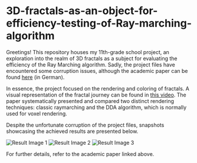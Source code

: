 # 3D-fractals-as-an-object-for-efficiency-testing-of-Ray-marching-algorithm

Greetings! This repository houses my 11th-grade school project, an exploration into the realm of 3D fractals as a subject for evaluating the efficiency of the Ray Marching algorithm. Sadly, the project files have encountered some corruption issues, although the academic paper can be found [here](https://docs.google.com/document/d/1x9xGHNO5_mVNJu9sBTJJw5eU8aziU-uInwm71qki0t8/edit?usp=sharing) (in German).

In essence, the project focused on the rendering and coloring of fractals. A visual representation of the fractal journey can be found in [this video](https://www.youtube.com/watch?v=_z6kKDV9kBI&t=76s). The paper systematically presented and compared two distinct rendering techniques: classic raymarching and the DDA algorithm, which is normally used for voxel rendering.

Despite the unfortunate corruption of the project files, snapshots showcasing the achieved results are presented below.


![Result Image 1](https://user-images.githubusercontent.com/60361169/225111892-279180c4-0bfd-439d-98a9-3f9c8e9bc9a7.png)
![Result Image 2](https://user-images.githubusercontent.com/60361169/225112041-fe0d435b-148e-4a14-86b5-56bc5cb0aa47.png)
![Result Image 3](https://user-images.githubusercontent.com/60361169/225112058-bf6a6f1a-cc95-4e10-a53c-433d8a719520.png)

For further details, refer to the academic paper linked above.
